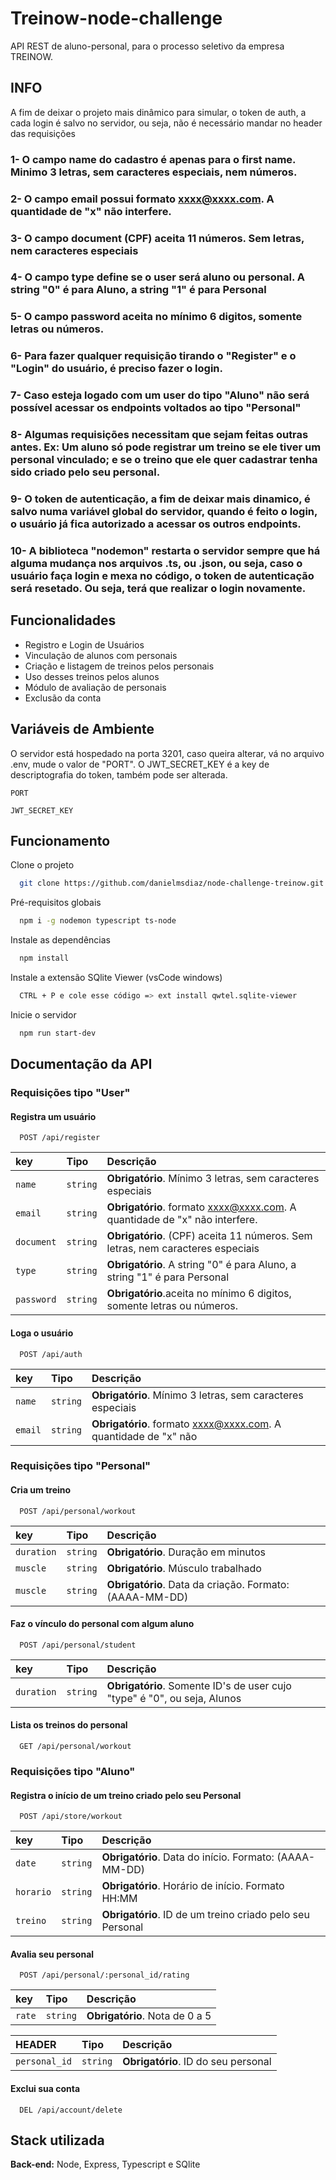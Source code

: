 
# Treinow-node-challenge

API REST de aluno-personal, para o processo seletivo da empresa TREINOW.


## INFO

A fim de deixar o projeto mais dinâmico para simular, o token de auth, a cada login é salvo no servidor, ou seja, não é necessário mandar no header das requisições

### 1- O campo name do cadastro é apenas para o first name. Minimo 3 letras, sem caracteres especiais, nem números.


### 2- O campo email possui formato xxxx@xxxx.com. A quantidade de "x" não interfere.


### 3- O campo document (CPF) aceita 11 números. Sem letras, nem caracteres especiais


### 4- O campo type define se o user será aluno ou personal. A string "0" é para Aluno, a string "1" é para Personal


### 5- O campo password aceita no mínimo 6 digitos, somente letras ou números.


### 6- Para fazer qualquer requisição tirando o "Register" e o "Login" do usuário, é preciso fazer o login.


### 7- Caso esteja logado com um user do tipo "Aluno" não será possível acessar os endpoints voltados ao tipo "Personal"


### 8- Algumas requisições necessitam que sejam feitas outras antes. Ex: Um aluno só pode registrar um treino se ele tiver um personal vinculado; e se o treino que ele quer cadastrar tenha sido criado pelo seu personal.


### 9- O token de autenticação, a fim de deixar mais dinamico, é salvo numa variável global do servidor, quando é feito o login, o usuário já fica autorizado a acessar os outros endpoints.


### 10- A biblioteca "nodemon" restarta o servidor sempre que há alguma mudança nos arquivos .ts, ou .json, ou seja, caso o usuário faça login e mexa no código, o token de autenticação será resetado. Ou seja, terá que realizar o login novamente.

## Funcionalidades

- Registro e Login de Usuários
- Vinculação de alunos com personais
- Criação e listagem de treinos pelos personais
- Uso desses treinos pelos alunos
- Módulo de avaliação de personais
- Exclusão da conta


## Variáveis de Ambiente

O servidor está hospedado na porta 3201, caso queira alterar, vá no arquivo .env, mude o valor de "PORT". O JWT_SECRET_KEY é a key de descriptografia do token, também pode ser alterada.

`PORT`

`JWT_SECRET_KEY`


## Funcionamento

Clone o projeto

```bash
  git clone https://github.com/danielmsdiaz/node-challenge-treinow.git
```

Pré-requisitos globais

```bash
  npm i -g nodemon typescript ts-node
```

Instale as dependências

```bash
  npm install
```

Instale a extensão SQlite Viewer (vsCode windows)

```bash
  CTRL + P e cole esse código => ext install qwtel.sqlite-viewer
```

Inicie o servidor

```bash
  npm run start-dev
```


## Documentação da API

### Requisições tipo "User"
#### Registra um usuário

```http
  POST /api/register
```

| key   | Tipo       | Descrição                           |
| :---------- | :--------- | :---------------------------------- |
| `name` | `string` | **Obrigatório**. Mínimo 3 letras, sem caracteres especiais|
| `email` | `string` | **Obrigatório**. formato xxxx@xxxx.com. A quantidade de "x" não interfere. |
| `document` | `string` | **Obrigatório**. (CPF) aceita 11 números. Sem letras, nem caracteres especiais|
| `type` | `string` | **Obrigatório**. A string "0" é para Aluno, a string "1" é para Personal |
| `password` | `string` | **Obrigatório**.aceita no mínimo 6 digitos, somente letras ou números. |


#### Loga o usuário

```http
  POST /api/auth
```

| key   | Tipo       | Descrição                           |
| :---------- | :--------- | :---------------------------------- |
| `name` | `string` | **Obrigatório**. Mínimo 3 letras, sem caracteres especiais|
| `email` | `string` | **Obrigatório**. formato xxxx@xxxx.com. A quantidade de "x" não 


### Requisições tipo "Personal"
#### Cria um treino

```http
  POST /api/personal/workout
```

| key   | Tipo       | Descrição                           |
| :---------- | :--------- | :---------------------------------- |
| `duration` | `string` | **Obrigatório**. Duração em minutos|
| `muscle` | `string` | **Obrigatório**. Músculo trabalhado
| `muscle` | `string` | **Obrigatório**. Data da criação. Formato: (AAAA-MM-DD) 

#### Faz o vínculo do personal com algum aluno

```http
  POST /api/personal/student
```

| key   | Tipo       | Descrição                           |
| :---------- | :--------- | :---------------------------------- |
| `duration` | `string` | **Obrigatório**. Somente ID's de user cujo "type" é "0", ou seja, Alunos|

#### Lista os treinos do personal

```http
  GET /api/personal/workout
```

### Requisições tipo "Aluno"
#### Registra o início de um treino criado pelo seu Personal

```http
  POST /api/store/workout
```

| key   | Tipo       | Descrição                           |
| :---------- | :--------- | :---------------------------------- |
| `date` | `string` | **Obrigatório**. Data do início. Formato: (AAAA-MM-DD) |
| `horario` | `string` | **Obrigatório**. Horário de início. Formato HH:MM
| `treino` | `string` | **Obrigatório**. ID de um treino criado pelo seu Personal 

#### Avalia seu personal

```http
  POST /api/personal/:personal_id/rating
```

| key   | Tipo       | Descrição                           |
| :---------- | :--------- | :---------------------------------- |
| `rate` | `string` | **Obrigatório**. Nota de 0 a 5|

| HEADER   | Tipo       | Descrição                           |
| :---------- | :--------- | :---------------------------------- |
| `personal_id` | `string` | **Obrigatório**. ID do seu personal|

#### Exclui sua conta

```http
  DEL /api/account/delete
```






## Stack utilizada

**Back-end:** Node, Express, Typescript e SQlite

